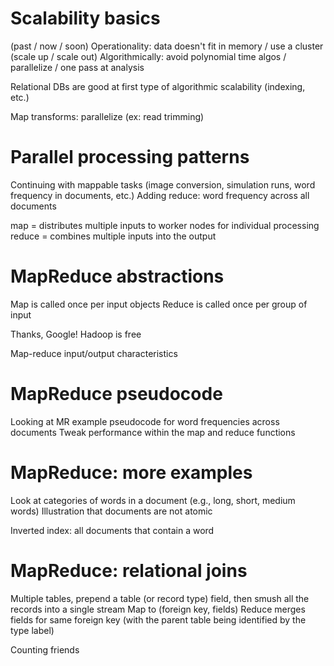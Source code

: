 # Scalability basics
(past / now / soon)
Operationality: data doesn't fit in memory / use a cluster (scale up / scale out)
Algorithmically: avoid polynomial time algos / parallelize / one pass at analysis

Relational DBs are good at first type of algorithmic scalability (indexing, etc.)

Map transforms: parallelize (ex: read trimming)

# Parallel processing patterns
Continuing with mappable tasks (image conversion, simulation runs, word frequency in documents, etc.)
Adding reduce: word frequency across all documents

map = distributes multiple inputs to worker nodes for individual processing
reduce = combines multiple inputs into the output

# MapReduce abstractions
Map is called once per input objects
Reduce is called once per group of input

Thanks, Google!
Hadoop is free

Map-reduce input/output characteristics

# MapReduce pseudocode
Looking at MR example pseudocode for word frequencies across documents
Tweak performance within the map and reduce functions

# MapReduce: more examples
Look at categories of words in a document (e.g., long, short, medium words)
Illustration that documents are not atomic

Inverted index: all documents that contain a word

# MapReduce: relational joins
Multiple tables, prepend a table (or record type) field, then smush all the records into a single stream
Map to (foreign key, fields)
Reduce merges fields for same foreign key (with the parent table being identified by the type label)

Counting friends



